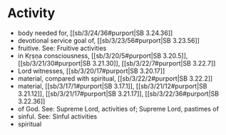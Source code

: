 # Activity

* body needed for, [[sb/3/24/36#purport|SB 3.24.36]]
* devotional service goal of, [[sb/3/23/56#purport|SB 3.23.56]]
* fruitive. See: Fruitive activities 
* in Kṛṣṇa consciousness, [[sb/3/20/5#purport|SB 3.20.5]], [[sb/3/21/30#purport|SB 3.21.30]], [[sb/3/22/7#purport|SB 3.22.7]]
* Lord witnesses, [[sb/3/20/17#purport|SB 3.20.17]]
* material, compared with spiritual, [[sb/3/22/2#purport|SB 3.22.2]]
* material, [[sb/3/17/1#purport|SB 3.17.1]], [[sb/3/21/12#purport|SB 3.21.12]], [[sb/3/21/17#purport|SB 3.21.17]], [[sb/3/22/36#purport|SB 3.22.36]]
* of God. See: Supreme Lord, activities of; Supreme Lord, pastimes of 
* sinful. See: Sinful activities 
* spiritual 
